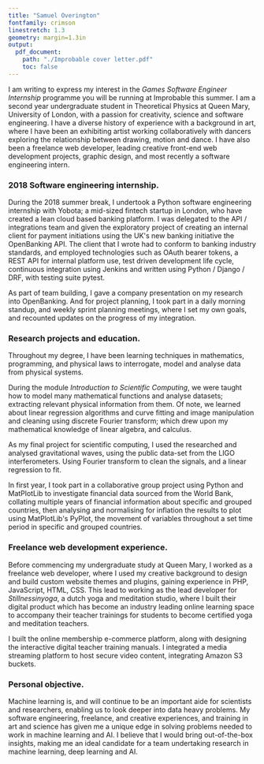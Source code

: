 ```yaml
---
title: "Samuel Overington"
fontfamily: crimson
linestretch: 1.3
geometry: margin=1.3in
output:
  pdf_document:
    path: "./Improbable cover letter.pdf"
    toc: false
---
```

I am writing to express my interest in the *Games Software Engineer Internship* programme you will be running at Improbable this summer.  I am a second year undergraduate student in Theoretical Physics at Queen Mary, University of London, with a passion for creativity, science and software engineering.  I have a diverse history of experience with a background in art, where I have been an exhibiting artist working collaboratively with dancers exploring the relationship between drawing, motion and dance.  I have also been a freelance web developer, leading creative front-end web development projects, graphic design, and most recently a software engineering intern.

<!--
My career goals are to be able to use the scientific method to build models.  In order for machine learning to be able work with these data, the algorithms must first be written... As part of a larger understanding of what intelligence is, and learning models.

using ML libraries to enable this.  I found that through exploring the LIGO dataset, I am interested in the
 -->

<!-- # Some important things to talk about here: -->
<!-- The “Hard Sell” Paragraph – Prove how qualified you are. Use bullet points to highlight achievements.  -->

### 2018 Software engineering internship.

During the 2018 summer break, I undertook a Python software engineering internship with Yobota; a mid-sized fintech startup in London, who have created a lean cloud based banking platform.  I was delegated to the API / integrations team and given the exploratory project of creating an internal client for payment initiations using the UK's new banking initiative the OpenBanking API.  The client that I wrote had to conform to banking industry standards, and employed technologies such as OAuth bearer tokens, a REST API for internal platform use, test driven development life cycle, continuous integration using Jenkins and written using Python / Django / DRF, with testing suite pytest.

As part of team building, I gave a company presentation on my research into OpenBanking.  And for project planning, I took part in a daily morning standup, and weekly sprint planning meetings, where I set my own goals, and recounted updates on the progress of my integration.

### Research projects and education.
<!--
Overall skill review for Uni:
  - show my maths skills
  - analytic skills
  - software programming skills
-->
<!-- These skills enable me to explore the implication of testable changes, and using analytical skills to assess and measure their implications, and how  

 certain aspects of the physical system, and how these data relate to mathematical theories might work.
-->

Throughout my degree, I have been learning techniques in mathematics, programming, and physical laws to interrogate, model and analyse data from physical systems.

<!-- I have gotten the most satisfaction from the following ... intellectually stimulating -->

During the module _Introduction to Scientific Computing_, we were taught how to model many mathematical functions and analyse datasets; extracting relevant physical information from them.  Of note, we learned about linear regression algorithms and curve fitting and image manipulation and cleaning using discrete Fourier transform; which drew upon my mathematical knowledge of linear algebra, and calculus.

As my final project for scientific computing, I used the researched and analysed gravitational waves, using the public data-set from the LIGO interferometers.  Using Fourier transform to clean the signals, and a linear regression to fit.

<!-- (talk more - calculus,  differential equations). -->

In first year, I took part in a collaborative group project using Python and MatPlotLib to investigate financial data sourced from the World Bank, collating multiple years of financial information about specific and grouped countries, then analysing and normalising for inflation the results to plot using MatPlotLib's PyPlot, the movement of variables throughout a set time period in specific and grouped countries.

### Freelance web development experience.

Before commencing my undergraduate study at Queen Mary, I worked as a freelance web developer, where I used my creative background to design and build custom website themes and plugins, gaining experience in PHP, JavaScript, HTML, CSS. This lead to working as the lead developer for *Stillnessinyoga*, a dutch yoga and meditation studio, where I built their digital product which has become an industry leading online learning space to accompany their teacher trainings for students to become certified yoga and meditation teachers.

I built the online membership e-commerce platform, along with designing the interactive digital teacher training manuals. I integrated a media streaming platform to host secure video content, integrating Amazon S3 buckets.

 <!-- - Being part of a team building an online learning platform with e-comms, on an AWS EC2 instance.
 - WordPress plugin and theme developer - coding in PHP for front end as well as server side tasks. -->



<!-- ### My interest in DeepMind; -->
<!-- The “Research” Paragraph – Learn about your target company, & explain how you fit into their future. -->
<!-- I am interested in creating models that will help the betterment of scientific research. while pushing scientific boundaries
-->
### Personal objective.

Machine learning is, and will continue to be an important aide for scientists and researchers, enabling us to look deeper into data heavy problems.  My software engineering, freelance, and creative experiences, and training in art and science has given me a unique edge in solving problems needed to work in machine learning and AI. I believe that I would bring out-of-the-box insights, making me an ideal candidate for a team undertaking research in machine learning, deep learning and AI.


<!-- improve our ability to analyse data by recognising patterns and behaviours that might otherwise go unnoticed.  I would love to be part of the team working towards these goals,

 where I can combine my diverse history in creativity, software engineering, and scientific research giving me -->
